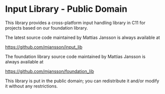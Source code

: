 # Input Library  -  Public Domain

This library provides a cross-platform input handling library in C11 for projects based on our foundation library.
  
The latest source code maintained by Mattias Jansson is always available at

https://github.com/mjansson/input_lib

The foundation library source code maintained by Mattias Jansson is always available at

https://github.com/mjansson/foundation_lib

This library is put in the public domain; you can redistribute it and/or modify it without any restrictions.

